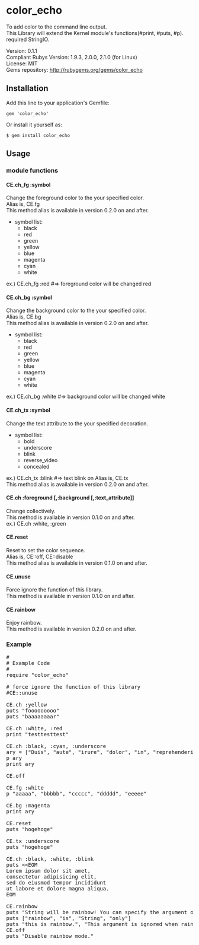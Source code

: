 # color_echo
To add color to the command line output.  
This Library will extend the Kernel module's functions(#print, #puts, #p).   
required StringIO.   

Version: 0.1.1   
Compliant Rubys Version: 1.9.3, 2.0.0, 2.1.0 (for Linux)  
License: MIT  
Gems repository: http://rubygems.org/gems/color_echo

## Installation

Add this line to your application's Gemfile:

    gem 'color_echo'

Or install it yourself as:

    $ gem install color_echo

## Usage

### module functions
#### CE.ch_fg :symbol
Change the foreground color to the your specified color.  
Alias is, CE.fg   
This method alias is available in version 0.2.0 on and after.   

* symbol list:    
    * black  
    * red   
    * green   
    * yellow  
    * blue   
    * magenta  
    * cyan  
    * white  

ex.) CE.ch_fg :red #=> foreground color will be changed red  

#### CE.ch_bg :symbol   
Change the background color to the your specified color.  
Alias is, CE.bg   
This method alias is available in version 0.2.0 on and after.   


* symbol list:    
    * black  
    * red   
    * green   
    * yellow  
    * blue   
    * magenta  
    * cyan  
    * white  

ex.) CE.ch_bg :white #=> background color will be changed white  

#### CE.ch_tx :symbol   
Change the text attribute to the your specified decoration. 

* symbol list:    
    * bold  
    * underscore  
    * blink    
    * reverse_video 
    * concealed   

ex.) CE.ch_tx :blink #=> text blink on
Alias is, CE.tx   
This method alias is available in version 0.2.0 on and after.   


#### CE.ch :foreground [,:background [,:text_attribute]]  
Change collectively.  
This method is available in version 0.1.0 on and after.   
ex.) CE.ch :white, :green   

#### CE.reset
Reset to set the color sequence.   
Alias is, CE::off, CE::disable      
This method alias is available in version 0.1.0 on and after.   

#### CE.unuse
Force ignore the function of this library.    
This method is available in version 0.1.0 on and after.   

#### CE.rainbow
Enjoy rainbow.     
This method is available in version 0.2.0 on and after.   

### Example
<pre>
#
# Example Code
#
require "color_echo"

# force ignore the function of this library
#CE::unuse

CE.ch :yellow
puts "fooooooooo"
puts "baaaaaaaar"

CE.ch :white, :red
print "testtesttest"

CE.ch :black, :cyan, :underscore
ary = ["Duis", "aute", "irure", "dolor", "in", "reprehenderit", "in", "voluptate"]
p ary
print ary

CE.off

CE.fg :white
p "aaaaa", "bbbbb", "ccccc", "ddddd", "eeeee"

CE.bg :magenta
print ary

CE.reset
puts "hogehoge"

CE.tx :underscore
puts "hogehoge"

CE.ch :black, :white, :blink
puts &lt;&lt;EOM
Lorem ipsum dolor sit amet,
consectetur adipisicing elit,
sed do eiusmod tempor incididunt
ut labore et dolore magna aliqua. 
EOM

CE.rainbow
puts "String will be rainbow! You can specify the argument only one."
puts ["rainbow", "is", "String", "only"]
puts "this is rainbow.", "This argument is ignored when rainbow mode."
CE.off
puts "Disable rainbow mode."
</pre>
